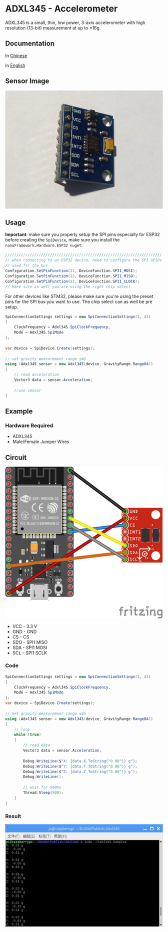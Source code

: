 # ADXL345 - Accelerometer

ADXL345 is a small, thin, low power, 3-axis accelerometer with high resolution (13-bit) measurement at up to ±16g.

## Documentation

In [Chinese](http://wenku.baidu.com/view/87a1cf5c312b3169a451a47e.html)

In [English](https://www.analog.com/media/en/technical-documentation/data-sheets/ADXL345.pdf)

## Sensor Image

![sensor](https://raw.githubusercontent.com/nanoframework/nanoFramework.IoT.Device/develop/devices/Adxl345/sensor.jpg)

## Usage

**Important**: make sure you properly setup the SPI pins especially for ESP32 before creating the `SpiDevice`, make sure you install the `nanoFramework.Hardware.ESP32 nuget`:

```csharp
//////////////////////////////////////////////////////////////////////
// when connecting to an ESP32 device, need to configure the SPI GPIOs
// used for the bus
Configuration.SetPinFunction(21, DeviceFunction.SPI1_MOSI);
Configuration.SetPinFunction(22, DeviceFunction.SPI1_MISO);
Configuration.SetPinFunction(23, DeviceFunction.SPI1_CLOCK);
// Make sure as well you are using the right chip select
```

For other devices like STM32, please make sure you're using the preset pins for the SPI bus you want to use. The chip select can as well be pre setup.

```csharp
SpiConnectionSettings settings = new SpiConnectionSettings(1, 42)
{
    ClockFrequency = Adxl345.SpiClockFrequency,
    Mode = Adxl345.SpiMode
};

var device = SpiDevice.Create(settings);

// set gravity measurement range ±4G
using (Adxl345 sensor = new Adxl345(device, GravityRange.Range04))
{
    // read acceleration
    Vector3 data = sensor.Acceleration;

    //use sensor
}
```

## Example

### Hardware Required

* ADXL345
* Male/Female Jumper Wires

## Circuit

![cicuit](https://raw.githubusercontent.com/nanoframework/nanoFramework.IoT.Device/develop/devices/Adxl345/ADXL345_circuit_bb.png)

* VCC - 3.3 V
* GND -  GND
* CS - CS
* SDO - SPI1 MISO
* SDA - SPI1 MOSI
* SCL - SPI1 SCLK

### Code

```csharp
SpiConnectionSettings settings = new SpiConnectionSettings(1, 42)
{
    ClockFrequency = Adxl345.SpiClockFrequency,
    Mode = Adxl345.SpiMode
};
var device = SpiDevice.Create(settings);

// Set gravity measurement range ±4G
using (Adxl345 sensor = new Adxl345(device, GravityRange.Range04))
{
    // loop
    while (true)
    {
        // read data
        Vector3 data = sensor.Acceleration;

        Debug.WriteLine($"X: {data.X.ToString("0.00")} g");
        Debug.WriteLine($"Y: {data.Y.ToString("0.00")} g");
        Debug.WriteLine($"Z: {data.Z.ToString("0.00")} g");
        Debug.WriteLine();

        // wait for 500ms
        Thread.Sleep(500);
    }
}
```

### Result

![running result](https://raw.githubusercontent.com/nanoframework/nanoFramework.IoT.Device/develop/devices/Adxl345/RunningResult.jpg)
